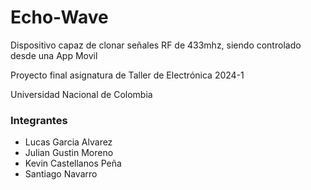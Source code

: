 # Echo-Wave
Dispositivo capaz de clonar señales RF de 433mhz, siendo controlado desde una App Movil

Proyecto final asignatura de Taller de Electrónica 2024-1

Universidad Nacional de Colombia
### Integrantes
* Lucas Garcia Alvarez
* Julian Gustin Moreno
* Kevin Castellanos Peña
* Santiago Navarro
